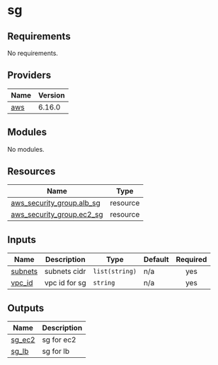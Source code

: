 # sg

<!-- BEGIN_TF_DOCS -->
## Requirements

No requirements.

## Providers

| Name | Version |
|------|---------|
| <a name="provider_aws"></a> [aws](#provider\_aws) | 6.16.0 |

## Modules

No modules.

## Resources

| Name | Type |
|------|------|
| [aws_security_group.alb_sg](https://registry.terraform.io/providers/hashicorp/aws/latest/docs/resources/security_group) | resource |
| [aws_security_group.ec2_sg](https://registry.terraform.io/providers/hashicorp/aws/latest/docs/resources/security_group) | resource |

## Inputs

| Name | Description | Type | Default | Required |
|------|-------------|------|---------|:--------:|
| <a name="input_subnets"></a> [subnets](#input\_subnets) | subnets cidr | `list(string)` | n/a | yes |
| <a name="input_vpc_id"></a> [vpc\_id](#input\_vpc\_id) | vpc id for sg | `string` | n/a | yes |

## Outputs

| Name | Description |
|------|-------------|
| <a name="output_sg_ec2"></a> [sg\_ec2](#output\_sg\_ec2) | sg for ec2 |
| <a name="output_sg_lb"></a> [sg\_lb](#output\_sg\_lb) | sg for lb |
<!-- END_TF_DOCS -->
